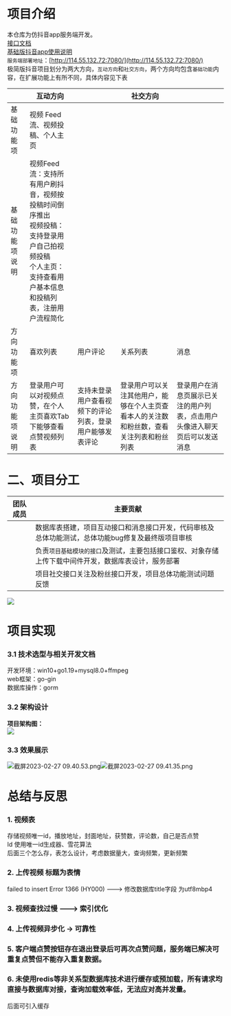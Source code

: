 # 
# 项目介绍
本仓库为仿抖音app服务端开发。<br />[接口文档](https://www.apifox.cn/apidoc/shared-09d88f32-0b6c-4157-9d07-a36d32d7a75c/api-50707523)<br />[基础版抖音app使用说明](https://bytedance.feishu.cn/docs/doccnM9KkBAdyDhg8qaeGlIz7S7)<br />`服务端部署地址`：[http://114.55.132.72:7080/](http://114.55.132.72:7080/)<br />极简版抖音项目划分为两大方向，`互动方向`和`社交方向`，两个方向均包含`基础功能`内容，在扩展功能上有所不同，具体内容见下表 

|  | **互动方向** |  | **社交方向** |  |
| --- | --- | --- | --- | --- |
| 基础功能项  | 视频 Feed 流、视频投稿、个人主页  |  |  |  |
| 基础功能项说明  | 视频Feed流：支持所有用户刷抖音，视频按投稿时间倒序推出 <br />视频投稿：支持登录用户自己拍视频投稿 <br />个人主页：支持查看用户基本信息和投稿列表，注册用户流程简化  |  |  |  |
| 方向功能项  | 喜欢列表  | 用户评论  | 关系列表  | 消息  |
| 方向功能项说明  | 登录用户可以对视频点赞，在个人主页喜欢Tab下能够查看点赞视频列表  | 支持未登录用户查看视频下的评论列表，登录用户能够发表评论  | 登录用户可以关注其他用户，能够在个人主页查看本人的关注数和粉丝数，查看关注列表和粉丝列表  | 登录用户在消息页展示已关注的用户列表，点击用户头像进入聊天页后可以发送消息  |

# 二、项目分工
| **团队成员** | **主要贡献** |
| --- | --- |
| | 数据库表搭建，项目互动接口和消息接口开发，代码审核及总体功能测试，总体功能bug修复及最终版项目审核 |
| | 负责`项目基础模块的接口`及测试，主要包括接口鉴权、对象存储上传下载中间件开发，数据库表设计，服务部署 |
| | 项目社交接口关注及粉丝接口开发，项目总体功能测试问题反馈 |

![](https://cdn.nlark.com/yuque/0/2023/png/2711588/1677461906801-cfa3ade0-38da-4100-858c-34986a7570f1.png#averageHue=%232f2d2c&clientId=u04fc5bcb-906d-4&from=paste&id=u5d2ce7e5&originHeight=766&originWidth=842&originalType=url&ratio=2&rotation=0&showTitle=false&status=done&style=none&taskId=u8f7231e0-8139-4d8a-907a-32abc6d95cf&title=)
# 项目实现
### 3.1 技术选型与相关开发文档
开发环境：win10+go1.19+mysql8.0+ffmpeg<br />web框架：go-gin<br />数据库操作：gorm
### 3.2 架构设计
**项目架构图：**<br />![](https://cdn.nlark.com/yuque/0/2023/png/2711588/1677461952076-55af0af5-5155-4849-9148-6cc8c087a2a2.png#averageHue=%23f5f5f5&clientId=u04fc5bcb-906d-4&from=paste&id=u210f90ef&originHeight=599&originWidth=710&originalType=url&ratio=2&rotation=0&showTitle=false&status=done&style=none&taskId=u1ba3f796-77bd-477f-9b4a-fc0c65fc10d&title=)
### 3.3 效果展示
![截屏2023-02-27 09.40.53.png](https://cdn.nlark.com/yuque/0/2023/png/2711588/1677462276221-f75626c3-15df-4235-ad90-2df518e2230d.png#averageHue=%23625f5a&clientId=u04fc5bcb-906d-4&from=drop&height=533&id=u2cf931e6&name=%E6%88%AA%E5%B1%8F2023-02-27%2009.40.53.png&originHeight=1124&originWidth=704&originalType=binary&ratio=2&rotation=0&showTitle=false&size=583481&status=done&style=none&taskId=u1c1fd69e-dcc9-45bf-abb2-fdab4abcdc8&title=&width=334)![截屏2023-02-27 09.41.35.png](https://cdn.nlark.com/yuque/0/2023/png/2711588/1677462294838-a6353dbc-0578-4bf2-9f82-ee88dd90b174.png#averageHue=%233e4b58&clientId=u04fc5bcb-906d-4&from=drop&height=526&id=u22d59fcc&name=%E6%88%AA%E5%B1%8F2023-02-27%2009.41.35.png&originHeight=1112&originWidth=694&originalType=binary&ratio=2&rotation=0&showTitle=false&size=802577&status=done&style=none&taskId=uc916f329-e25b-4364-808a-44a0c8013ba&title=&width=328)<br /> 
# 总结与反思
### 1. 视频表
存储视频唯一id，播放地址，封面地址，获赞数，评论数，自己是否点赞<br />Id 使用唯一id生成器、雪花算法<br />后面三个怎么存，表怎么设计，考虑数据量大，查询频繁，更新频繁
### 2. 上传视频 标题为表情
failed to insert Error 1366 (HY000) ---> 	修改数据库title字段 为utf8mbp4
### 3. 视频查找过慢 ---> 索引优化
### 4. 上传视频异步化 -> 可靠性
### 5. 客户端点赞按钮存在退出登录后可再次点赞问题，服务端已解决可重复点赞但不能存入重复数据。
### 6. 未使用redis等非关系型数据库技术进行缓存或预加载，所有请求均直接与数据库对接，查询加载效率低，无法应对高并发量。
后面可引入缓存

